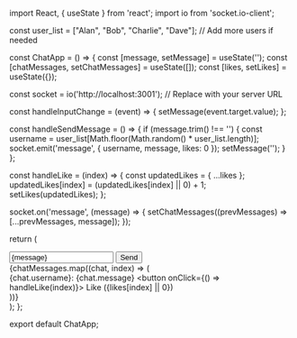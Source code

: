 import React, { useState } from 'react';
import io from 'socket.io-client';

const user_list = ["Alan", "Bob", "Charlie", "Dave"]; // Add more users if needed

const ChatApp = () => {
  const [message, setMessage] = useState('');
  const [chatMessages, setChatMessages] = useState([]);
  const [likes, setLikes] = useState({});

  const socket = io('http://localhost:3001'); // Replace with your server URL

  const handleInputChange = (event) => {
    setMessage(event.target.value);
  };

  const handleSendMessage = () => {
    if (message.trim() !== '') {
      const username = user_list[Math.floor(Math.random() * user_list.length)];
      socket.emit('message', { username, message, likes: 0 });
      setMessage('');
    }
  };

  const handleLike = (index) => {
    const updatedLikes = { ...likes };
    updatedLikes[index] = (updatedLikes[index] || 0) + 1;
    setLikes(updatedLikes);
  };

  socket.on('message', (message) => {
    setChatMessages((prevMessages) => [...prevMessages, message]);
  });

  return (
    <div>
      <div>
        <input type="text" value={message} onChange={handleInputChange} />
        <button onClick={handleSendMessage}>Send</button>
      </div>
      <div>
        {chatMessages.map((chat, index) => (
          <div key={index}>
            <span>{chat.username}: {chat.message}</span>
            <button onClick={() => handleLike(index)}>
              Like ({likes[index] || 0})
            </button>
          </div>
        ))}
      </div>
    </div>
  );
};

export default ChatApp;
